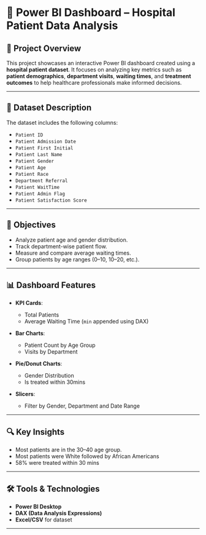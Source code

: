 # 🏥 Power BI Dashboard – Hospital Patient Data Analysis

## 📌 Project Overview

This project showcases an interactive Power BI dashboard created using a **hospital patient dataset**. It focuses on analyzing key metrics such as **patient demographics**, **department visits**, **waiting times**, and **treatment outcomes** to help healthcare professionals make informed decisions.

---

## 📂 Dataset Description

The dataset includes the following columns:

- `Patient ID`
- `Patient Admission Date` 
- `Patient First Initial`
- `Patient Last Name`
- `Patient Gender`  
- `Patient Age`  
- `Patient Race`  
- `Department Referral`  
- `Patient WaitTime`  
- `Patient Admin Flag`  
- `Patient Satisfaction Score`
---

## 🎯 Objectives

- Analyze patient age and gender distribution.
- Track department-wise patient flow.
- Measure and compare average waiting times.
- Group patients by age ranges (0–10, 10–20, etc.).
---

## 📊 Dashboard Features

- **KPI Cards**:
  - Total Patients
  - Average Waiting Time (`min` appended using DAX)

- **Bar Charts**:
  - Patient Count by Age Group
  - Visits by Department


- **Pie/Donut Charts**:
  - Gender Distribution
  - Is treated within 30mins

- **Slicers**:
  - Filter by Gender, Department and Date Range

---

## 🔍 Key Insights

- Most patients are in the 30–40 age group.
- Most patients were White followed by African Americans
- 58% were treated within 30 mins

---

## 🛠️ Tools & Technologies

- **Power BI Desktop**
- **DAX (Data Analysis Expressions)**
- **Excel/CSV** for dataset

---
